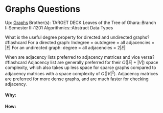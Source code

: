 # Graphs Questions

Up: [Graphs](graphs)
Brother(s):
TARGET DECK
Leaves of the Tree of Ohara::Branch I::Semester II::1201 Algorithmics::Abstract Data Types


What is the useful degree property for directed and undirected graphs? #flashcard 
For a directed graph: Indegree = outdegree = all adjacencies = $|E|$
For an undirected graph: degree = all adjacencies = $2|E|$
<!--ID: 1714642573966-->

When are adjacency lists preferred to adjacency matrices and vice versa? #flashcard 
Adjacency list are generally preferred for their $O(|E| + |V|)$ space complexity, which also takes up less space for sparse graphs compared to adjacency matrices with a space complexity of $O(|V|^2)$.
Adjacency matrices are preferred for more dense graphs, and are much faster for checking adjacency.
<!--ID: 1714642856729-->
































#### Why:
#### How:










